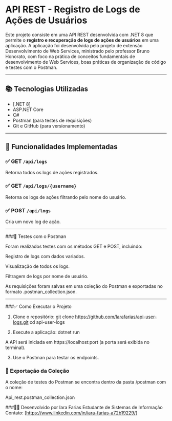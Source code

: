 # API REST - Registro de Logs de Ações de Usuários

Este projeto consiste em uma API REST desenvolvida com .NET 8 que permite o **registro e recuperação de logs de ações de usuários** em uma aplicação. 
A aplicação foi desenvolvida pelo projeto de extensão Desenvolvimento de Web Services, ministrado pelo professor Bruno Honorato, com foco na prática de conceitos 
fundamentais de desenvolvimento de Web Services, boas práticas de organização de código e testes com o Postman.

---

## 📚 Tecnologias Utilizadas

- [.NET 8]
- ASP.NET Core
- C#
- Postman (para testes de requisições)
- Git e GitHub (para versionamento)

---

## 🔧 Funcionalidades Implementadas

### ✅ GET `/api/logs`

Retorna todos os logs de ações registrados.

### ✅ GET `/api/logs/{username}`

Retorna os logs de ações filtrando pelo nome do usuário.

### ✅ POST `/api/logs`

Cria um novo log de ação.

---

###🧪 Testes com o Postman

Foram realizados testes com os métodos GET e POST, incluindo:

Registro de logs com dados variados.

Visualização de todos os logs.

Filtragem de logs por nome de usuário.

As requisições foram salvas em uma coleção do Postman e exportadas no formato .postman_collection.json.

--- 

###✅ Como Executar o Projeto

1) Clone o repositório: git clone https://github.com/Iarafarias/api-user-logs.git
cd api-user-logs

2) Execute a aplicação: dotnet run

A API será iniciada em https://localhost:port (a porta será exibida no terminal).

3) Use o Postman para testar os endpoints.

### 📂 Exportação da Coleção

A coleção de testes do Postman se encontra dentro da pasta /postman com o nome:

Api_rest.postman_collection.json

###👩‍💻 Desenvolvido por
Iara Farias
Estudante de Sistemas de Informação
Contato: [https://www.linkedin.com/in/iara-farias-a72b19229/]



